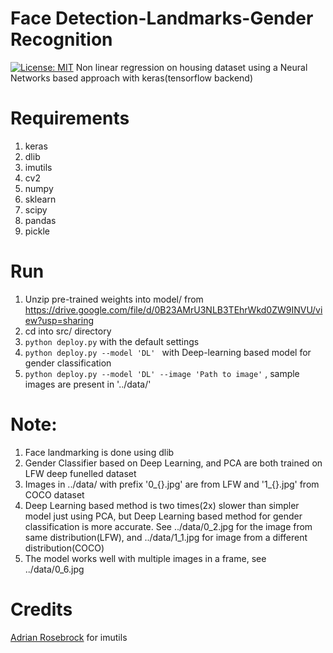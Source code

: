 # Face Detection-Landmarks-Gender Recognition
[![License: MIT](https://img.shields.io/badge/License-MIT-yellow.svg)](https://opensource.org/licenses/MIT)
Non linear regression on housing dataset using a Neural Networks based approach with keras(tensorflow backend)

# Requirements
1. keras
2. dlib
3. imutils
4. cv2
5. numpy
6. sklearn
7. scipy
8. pandas
9. pickle

# Run
1. Unzip pre-trained weights into model/ from https://drive.google.com/file/d/0B23AMrU3NLB3TEhrWkd0ZW9INVU/view?usp=sharing
2. cd into src/ directory
2. `python deploy.py` with the default settings
3. `python deploy.py --model 'DL' ` with Deep-learning based  model for gender classification
4. `python deploy.py --model 'DL' --image 'Path to image'` , sample images are present in '../data/'

# Note:
1. Face landmarking is done using dlib
2. Gender Classifier based on Deep Learning, and PCA are both trained on LFW deep funelled dataset
3. Images in ../data/ with prefix '0_{}.jpg' are from LFW and '1_{}.jpg' from COCO dataset
4. Deep Learning based method is two times(2x) slower than simpler model just using PCA, but Deep Learning based method for gender classification is more accurate. See ../data/0_2.jpg for the image from same distribution(LFW), and ../data/1_1.jpg for image from a different distribution(COCO)
5. The model works well with multiple images in a frame, see ../data/0_6.jpg

# Credits
[Adrian Rosebrock](https://github.com/jrosebr1/imutils) for imutils
